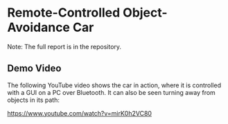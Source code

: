 # Remote-Controlled Object-Avoidance Car

Note: The full report is in the repository.

## Demo Video

The following YouTube video shows the car in action, where it is controlled with a GUI on a PC over Bluetooth. It can also be seen turning away from objects in its path:






https://www.youtube.com/watch?v=mirK0h2VC80
